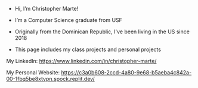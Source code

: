 -  Hi, I’m Christopher Marte!
-  I’m a Computer Science graduate from USF
- Originally from the Dominican Republic, I've been living in the US since 2018

- This page includes my class projects and personal projects

My LinkedIn: https://www.linkedin.com/in/christopher-marte/

My Personal Website: https://c3a0b608-2ccd-4a80-9e68-b5aeba4c842a-00-1fbq5be8xtvpn.spock.replit.dev/
